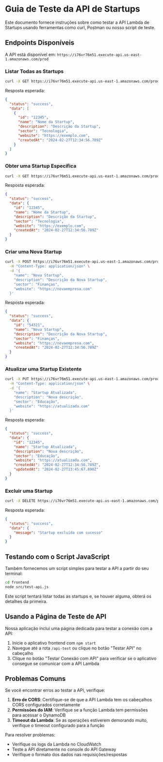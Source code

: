 # Guia de Teste da API de Startups

Este documento fornece instruções sobre como testar a API Lambda de Startups usando ferramentas como curl, Postman ou nosso script de teste.

## Endpoints Disponíveis

A API está disponível em: `https://i76vr76m51.execute-api.us-east-1.amazonaws.com/prod`

### Listar Todas as Startups

```bash
curl -X GET https://i76vr76m51.execute-api.us-east-1.amazonaws.com/prod/startups
```

Resposta esperada:
```json
{
  "status": "success",
  "data": [
    {
      "id": "12345",
      "name": "Nome da Startup",
      "description": "Descrição da Startup",
      "sector": "Tecnologia",
      "website": "https://exemplo.com",
      "createdAt": "2024-02-27T12:34:56.789Z"
    }
  ]
}
```

### Obter uma Startup Específica

```bash
curl -X GET https://i76vr76m51.execute-api.us-east-1.amazonaws.com/prod/startups/{id}
```

Resposta esperada:
```json
{
  "status": "success",
  "data": {
    "id": "12345",
    "name": "Nome da Startup",
    "description": "Descrição da Startup",
    "sector": "Tecnologia",
    "website": "https://exemplo.com",
    "createdAt": "2024-02-27T12:34:56.789Z"
  }
}
```

### Criar uma Nova Startup

```bash
curl -X POST https://i76vr76m51.execute-api.us-east-1.amazonaws.com/prod/startups \
  -H "Content-Type: application/json" \
  -d '{
    "name": "Nova Startup",
    "description": "Descrição da Nova Startup",
    "sector": "Finanças",
    "website": "https://novaempresa.com"
  }'
```

Resposta esperada:
```json
{
  "status": "success",
  "data": {
    "id": "54321",
    "name": "Nova Startup",
    "description": "Descrição da Nova Startup",
    "sector": "Finanças",
    "website": "https://novaempresa.com",
    "createdAt": "2024-02-27T12:34:56.789Z"
  }
}
```

### Atualizar uma Startup Existente

```bash
curl -X PUT https://i76vr76m51.execute-api.us-east-1.amazonaws.com/prod/startups/{id} \
  -H "Content-Type: application/json" \
  -d '{
    "name": "Startup Atualizada",
    "description": "Nova descrição",
    "sector": "Educação",
    "website": "https://atualizada.com"
  }'
```

Resposta esperada:
```json
{
  "status": "success",
  "data": {
    "id": "12345",
    "name": "Startup Atualizada",
    "description": "Nova descrição",
    "sector": "Educação",
    "website": "https://atualizada.com",
    "createdAt": "2024-02-27T12:34:56.789Z",
    "updatedAt": "2024-02-27T13:45:67.890Z"
  }
}
```

### Excluir uma Startup

```bash
curl -X DELETE https://i76vr76m51.execute-api.us-east-1.amazonaws.com/prod/startups/{id}
```

Resposta esperada:
```json
{
  "status": "success",
  "data": {
    "message": "Startup excluída com sucesso"
  }
}
```

## Testando com o Script JavaScript

Também fornecemos um script simples para testar a API a partir do seu terminal:

```bash
cd frontend
node src/test-api.js
```

Este script tentará listar todas as startups e, se houver alguma, obterá os detalhes da primeira.

## Usando a Página de Teste de API

Nossa aplicação inclui uma página dedicada para testar a conexão com a API:
1. Inicie o aplicativo frontend com `npm start`
2. Navegue até a rota `/api-test` ou clique no botão "Testar API" no cabeçalho
3. Clique no botão "Testar Conexão com API" para verificar se o aplicativo consegue se comunicar com a API Lambda

## Problemas Comuns

Se você encontrar erros ao testar a API, verifique:

1. **Erro de CORS**: Certifique-se de que a API Lambda tem os cabeçalhos CORS configurados corretamente
2. **Permissões do IAM**: Verifique se a função Lambda tem permissões para acessar o DynamoDB
3. **Timeout da Lambda**: Se as operações estiverem demorando muito, verifique o timeout configurado para a função

Para resolver problemas:
- Verifique os logs da Lambda no CloudWatch
- Teste a API diretamente no console do API Gateway
- Verifique o formato dos dados nas requisições/respostas
